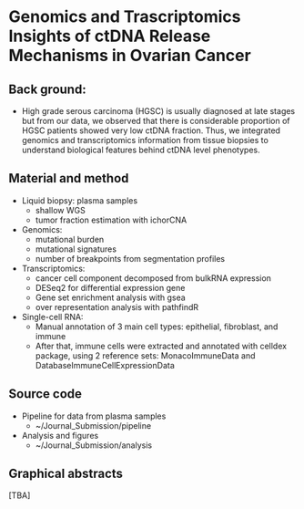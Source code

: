 
# Genomics and Trascriptomics Insights of ctDNA Release Mechanisms in Ovarian Cancer 

## Back ground:
- High grade serous carcinoma (HGSC) is usually diagnosed at late stages but from our data, we observed that there is considerable proportion of HGSC patients showed very low ctDNA fraction. Thus, we integrated genomics and transcriptomics information from tissue biopsies to understand biological features behind ctDNA level phenotypes.

## Material and method
- Liquid biopsy: plasma samples
  - shallow WGS
  - tumor fraction estimation with ichorCNA
- Genomics:
  - mutational burden
  - mutational signatures
  - number of breakpoints from segmentation profiles
- Transcriptomics:
  - cancer cell component decomposed from bulkRNA expression
  - DESeq2 for differential expression gene
  - Gene set enrichment analysis with gsea
  - over representation analysis with pathfindR
- Single-cell RNA:
  - Manual annotation of 3 main cell types: epithelial, fibroblast, and immune
  - After that, immune cells were extracted and annotated with celldex package, using 2 reference sets: MonacoImmuneData and DatabaseImmuneCellExpressionData
 
## Source code
- Pipeline for data from plasma samples
  - ~/Journal_Submission/pipeline
- Analysis and figures
  - ~/Journal_Submission/analysis
 
## Graphical abstracts
[TBA]
